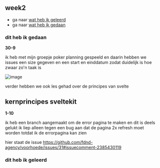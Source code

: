 <div class="week2 generalStyling">


<h2 id="week2">week2</h2>
<ul>
    <li>ga naar <a href="#geleerd2">wat heb ik geleerd</a></li>
    <li>ga naar <a href="#gedaan2">wat heb ik gedaan</a></li>
</ul>
<h3 id="gedaan2">dit heb ik gedaan</h3>
<p> <strong>
    30-9
</strong> 

ik heb met mijn groepje poker planning gespeeld en daarin hebben we issues een size gegeven en een start en einddatum zodat duidelijk is hoe zwaar zo'n taak is 

![image](https://github.com/user-attachments/assets/26c8bbfc-1c95-44a8-bb0b-ee02c1350c1a)

verder hebben we ook les gehad over de principes van svelte 

<h2>kernprincipes sveltekit</h2>

</p>

<p> <strong>
   1-10
</strong> 

ik heb een branch aangemaakt om de error pagina te maken en dit is deels gelukt ik liep alleen tegen een bug aan dat de pagina 2x refresh moet worden totdat ik de errorpagina kan zien

hier staat de issue
https://github.com/fdnd-agency/voorhoede/issues/31#issuecomment-2385430119



</p>


<p> <strong>
 
</strong>

</p>

<p> <strong>
   
</strong>

</p>


<p> <strong>
  
</strong>


</p>

<h3 id="geleerd2">dit heb ik geleerd    </h3>


</div>


